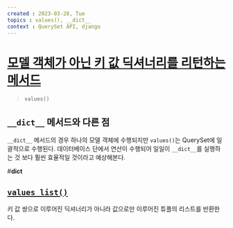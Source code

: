 ```yaml
---
created : 2023-03-28, Tue
topics : values(), __dict__
context : QuerySet API, django
---
```

# [모델 객체가 아닌 키 값 딕셔너리를 리턴하는 메서드](https://docs.djangoproject.com/en/3.2/ref/models/querysets/#values)
> `values()`

## `__dict__` 메서드와 다른 점
`__dict__` 메서드의 경우 하나의 모델 객체에 수행되지만 `values()`는 QuerySet에 일괄적으로 수행된다. 데이터베이스 단에서 연산이 수행되어 일일이 `__dict__`를 실행하는 것 보다 훨씬 효율적일 것이라고 예상해본다.

#__dict__

## [`values_list()`](https://docs.djangoproject.com/en/3.2/ref/models/querysets/#values-list)
키 값 쌍으로 이루어진 딕셔너리가 아니라 값으로만 이루어진 튜플의 리스트를 반환한다.